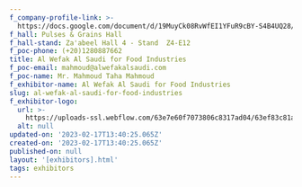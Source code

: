 ```yaml
---
f_company-profile-link: >-
  https://docs.google.com/document/d/19MuyCk08RvWfEI1YFuR9cBY-S4B4UQ28/edit?usp=share_link&ouid=111844397792848099856&rtpof=true&sd=true
f_hall: Pulses & Grains Hall
f_hall-stand: Za'abeel Hall 4 - Stand  Z4-E12
f_poc-phone: (+20)1280887662
title: Al Wefak Al Saudi for Food Industries
f_poc-email: mahmoud@alwefakalsaudi.com
f_poc-name: Mr. Mahmoud Taha Mahmoud
f_exhibitor-name: Al Wefak Al Saudi for Food Industries
slug: al-wefak-al-saudi-for-food-industries
f_exhibitor-logo:
  url: >-
    https://uploads-ssl.webflow.com/63e7e60f7073806c8317ad04/63ef83c81ad44e4e92029efc_MzQ1ZA.jpeg
  alt: null
updated-on: '2023-02-17T13:40:25.065Z'
created-on: '2023-02-17T13:40:25.065Z'
published-on: null
layout: '[exhibitors].html'
tags: exhibitors
---
```



